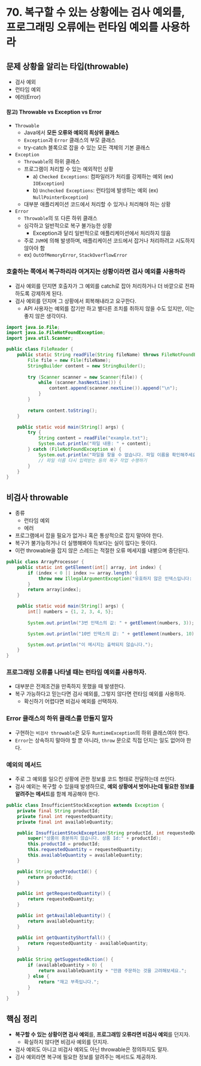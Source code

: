 # 70. 복구할 수 있는 상황에는 검사 예외를, 프로그래밍 오류에는 런타임 예외를 사용하라
## 문제 상황을 알리는 타입(throwable)
- 검사 예외
- 런타임 예외
- 에러(Error)

#### 참고) Throwable vs Exception vs Error
- `Throwable`
    - Java에서 **모든 오류와 예외의 최상위 클래스**
    - `Exception`과 `Error` 클래스의 부모 클래스
    - try-catch 블록으로 잡을 수 있는 모든 객체의 기본 클래스
- `Exception`
    - `Throwable`의 하위 클래스
    - 프로그램이 처리할 수 있는 예외적인 상황
        - a) `Checked Exceptions`: 컴파일러가 처리를 강제하는 예외 (ex) `IOException`)
        - b) `Unchecked Exceptions`: 런타임에 발생하는 예외 (ex) `NullPointerException`)
    - 대부분 애플리케이션 코드에서 처리할 수 있거나 처리해야 하는 상황
- `Error`
    - `Throwable`의 또 다른 하위 클래스
    - 심각하고 일반적으로 복구 불가능한 상황
        - Exception과 달리 일반적으로 애플리케이션에서 처리하지 않음
    - 주로 `JVM`에 의해 발생하며, 애플리케이션 코드에서 잡거나 처리하려고 시도하지 않아야 함
    - ex) `OutOfMemoryError`, `StackOverflowError`

### 호출하는 쪽에서 복구하리라 여겨지는 상황이라면 검사 예외를 사용하라
- 검사 예외를 던지면 호출자가 그 예외를 catch로 잡아 처리하거나 더 바깥으로 전파하도록 강제하게 된다.
- 검사 예외를 던지며 그 상황에서 회복해내라고 요구한다.
    - API 사용자는 예외를 잡기만 하고 별다른 조치를 취하지 않을 수도 있지만, 이는 좋지 않은 생각이다.
```java
import java.io.File;
import java.io.FileNotFoundException;
import java.util.Scanner;

public class FileReader {
    public static String readFile(String fileName) throws FileNotFoundException {
        File file = new File(fileName);
        StringBuilder content = new StringBuilder();
        
        try (Scanner scanner = new Scanner(file)) {
            while (scanner.hasNextLine()) {
                content.append(scanner.nextLine()).append("\n");
            }
        }
        
        return content.toString();
    }

    public static void main(String[] args) {
        try {
            String content = readFile("example.txt");
            System.out.println("파일 내용: " + content);
        } catch (FileNotFoundException e) {
            System.out.println("파일을 찾을 수 없습니다. 파일 이름을 확인해주세요.");
            // 파일 이름 다시 입력받는 등의 복구 작업 수행하기
        }
    }
}
```
## 비검사 throwable
- 종류
    - 런타임 예외
    - 에러
- 프로그램에서 잡을 필요가 없거나 혹은 통상적으로 잡지 말아야 한다.
- 복구가 불가능하거나 더 실행해봐야 득보다는 실이 많다는 뜻이다.
- 이런 throwable을 잡지 않은 스레드는 적절한 오류 메세지를 내뱉으며 중단된다.
```java
public class ArrayProcessor {
    public static int getElement(int[] array, int index) {
        if (index < 0 || index >= array.length) {
            throw new IllegalArgumentException("유효하지 않은 인덱스입니다: " + index);
        }
        return array[index];
    }

    public static void main(String[] args) {
        int[] numbers = {1, 2, 3, 4, 5};
        
        System.out.println("3번 인덱스의 값: " + getElement(numbers, 3));

        System.out.println("10번 인덱스의 값: " + getElement(numbers, 10));

        System.out.println("이 메시지는 출력되지 않습니다.");
    }
}
```

### 프로그래밍 오류를 나타낼 때는 런타임 예외를 사용하자.
- 대부분은 전제조건을 만족하지 못했을 때 발생한다.
- 복구 가능하다고 믿는다면 검사 예외를, 그렇지 않다면 런타임 예외를 사용하자.
    - 확신하기 어렵다면 비검사 예외를 선택하자.

### Error 클래스의 하위 클래스를 만들지 말자
- 구현하는 `비검사 throwable`은 모두 `RuntimeException`의 하위 클래스여야 한다.
- `Error`는 상속하지 말아야 할 뿐 아니라, `throw` 문으로 직접 던지는 일도 없어야 한다.

### 예외의 메서드
- 주로 그 예외를 일으킨 상황에 관한 정보를 코드 형태로 전달하는데 쓰인다.
- 검사 예외는 복구할 수 있을때 발생하므로, **예외 상황에서 벗어나는데 필요한 정보를 알려주는 메서드**를 함께 제공해야 한다.
```java
public class InsufficientStockException extends Exception {
    private final String productId;
    private final int requestedQuantity;
    private final int availableQuantity;

    public InsufficientStockException(String productId, int requestedQuantity, int availableQuantity) {
        super("상품이 충분하지 않습니다. 상품 Id:" + productId);
        this.productId = productId;
        this.requestedQuantity = requestedQuantity;
        this.availableQuantity = availableQuantity;
    }

    public String getProductId() {
        return productId;
    }

    public int getRequestedQuantity() {
        return requestedQuantity;
    }

    public int getAvailableQuantity() {
        return availableQuantity;
    }

    public int getQuantityShortfall() {
        return requestedQuantity - availableQuantity;
    }

    public String getSuggestedAction() {
        if (availableQuantity > 0) {
            return availableQuantity + "만큼 주문하는 것을 고려해보세요.";
        } else {
            return "재고 부족입니다.";
        }
    }
}
```

## 핵심 정리
- **복구할 수 있는 상황이면 검사 예외**를, **프로그래밍 오류라면 비검사 예외**를 던지자.
    - 확실하지 않다면 비검사 예외를 던지자.
- 검사 예외도 아니고 비검사 예외도 아닌 throwable은 정의하지도 말자.
- 검사 예외라면 복구에 필요한 정보를 알려주는 메서드도 제공하자.

